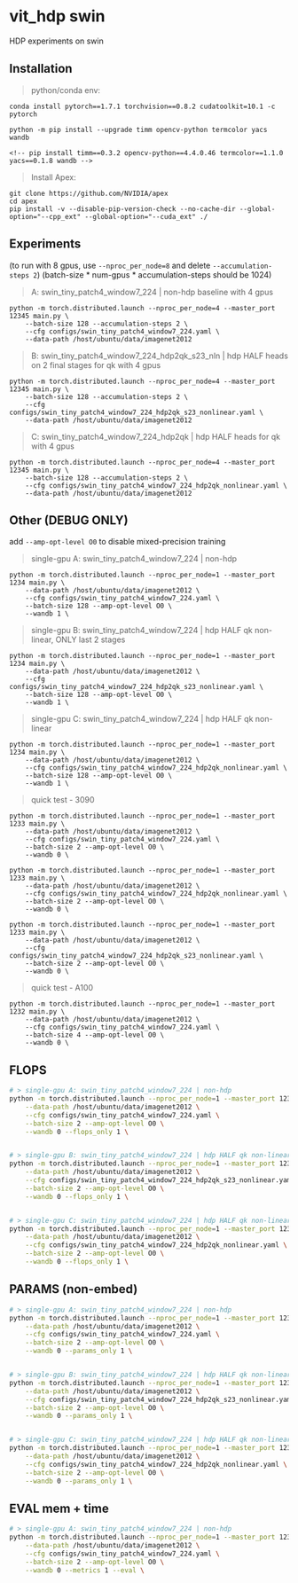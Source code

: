 # vit_hdp swin
HDP experiments on swin


## Installation
> python/conda env:
```
conda install pytorch==1.7.1 torchvision==0.8.2 cudatoolkit=10.1 -c pytorch

python -m pip install --upgrade timm opencv-python termcolor yacs wandb

<!-- pip install timm==0.3.2 opencv-python==4.4.0.46 termcolor==1.1.0 yacs==0.1.8 wandb -->
```

> Install Apex:
```
git clone https://github.com/NVIDIA/apex
cd apex
pip install -v --disable-pip-version-check --no-cache-dir --global-option="--cpp_ext" --global-option="--cuda_ext" ./
```


## Experiments
(to run with 8 gpus, use `--nproc_per_node=8` and delete `--accumulation-steps 2`)
(batch-size * num-gpus * accumulation-steps should be 1024)
> A: swin_tiny_patch4_window7_224 | non-hdp baseline with 4 gpus
```
python -m torch.distributed.launch --nproc_per_node=4 --master_port 12345 main.py \
    --batch-size 128 --accumulation-steps 2 \
    --cfg configs/swin_tiny_patch4_window7_224.yaml \
    --data-path /host/ubuntu/data/imagenet2012
```

> B: swin_tiny_patch4_window7_224_hdp2qk_s23_nln | hdp HALF heads on 2 final stages for qk with 4 gpus
```
python -m torch.distributed.launch --nproc_per_node=4 --master_port 12345 main.py \
    --batch-size 128 --accumulation-steps 2 \
    --cfg configs/swin_tiny_patch4_window7_224_hdp2qk_s23_nonlinear.yaml \
    --data-path /host/ubuntu/data/imagenet2012
```

> C: swin_tiny_patch4_window7_224_hdp2qk | hdp HALF heads for qk with 4 gpus
```
python -m torch.distributed.launch --nproc_per_node=4 --master_port 12345 main.py \
    --batch-size 128 --accumulation-steps 2 \
    --cfg configs/swin_tiny_patch4_window7_224_hdp2qk_nonlinear.yaml \
    --data-path /host/ubuntu/data/imagenet2012
```

## Other (DEBUG ONLY)
add `--amp-opt-level O0` to disable mixed-precision training
> single-gpu A: swin_tiny_patch4_window7_224 | non-hdp
```
python -m torch.distributed.launch --nproc_per_node=1 --master_port 1234 main.py \
    --data-path /host/ubuntu/data/imagenet2012 \
    --cfg configs/swin_tiny_patch4_window7_224.yaml \
    --batch-size 128 --amp-opt-level O0 \
    --wandb 1 \

```

> single-gpu B: swin_tiny_patch4_window7_224 | hdp HALF qk non-linear, ONLY last 2 stages
```
python -m torch.distributed.launch --nproc_per_node=1 --master_port 1234 main.py \
    --data-path /host/ubuntu/data/imagenet2012 \
    --cfg configs/swin_tiny_patch4_window7_224_hdp2qk_s23_nonlinear.yaml \
    --batch-size 128 --amp-opt-level O0 \
    --wandb 1 \

```

> single-gpu C: swin_tiny_patch4_window7_224 | hdp HALF qk non-linear
```
python -m torch.distributed.launch --nproc_per_node=1 --master_port 1234 main.py \
    --data-path /host/ubuntu/data/imagenet2012 \
    --cfg configs/swin_tiny_patch4_window7_224_hdp2qk_nonlinear.yaml \
    --batch-size 128 --amp-opt-level O0 \
    --wandb 1 \

```





> quick test - 3090
```
python -m torch.distributed.launch --nproc_per_node=1 --master_port 1233 main.py \
    --data-path /host/ubuntu/data/imagenet2012 \
    --cfg configs/swin_tiny_patch4_window7_224.yaml \
    --batch-size 2 --amp-opt-level O0 \
    --wandb 0 \

```
```
python -m torch.distributed.launch --nproc_per_node=1 --master_port 1233 main.py \
    --data-path /host/ubuntu/data/imagenet2012 \
    --cfg configs/swin_tiny_patch4_window7_224_hdp2qk_nonlinear.yaml \
    --batch-size 2 --amp-opt-level O0 \
    --wandb 0 \

```
```
python -m torch.distributed.launch --nproc_per_node=1 --master_port 1233 main.py \
    --data-path /host/ubuntu/data/imagenet2012 \
    --cfg configs/swin_tiny_patch4_window7_224_hdp2qk_s23_nonlinear.yaml \
    --batch-size 2 --amp-opt-level O0 \
    --wandb 0 \

```

> quick test - A100
```
python -m torch.distributed.launch --nproc_per_node=1 --master_port 1232 main.py \
    --data-path /host/ubuntu/data/imagenet2012 \
    --cfg configs/swin_tiny_patch4_window7_224.yaml \
    --batch-size 4 --amp-opt-level O0 \
    --wandb 0 \

```

## FLOPS

``` bash
# > single-gpu A: swin_tiny_patch4_window7_224 | non-hdp
python -m torch.distributed.launch --nproc_per_node=1 --master_port 1236 main.py \
    --data-path /host/ubuntu/data/imagenet2012 \
    --cfg configs/swin_tiny_patch4_window7_224.yaml \
    --batch-size 2 --amp-opt-level O0 \
    --wandb 0 --flops_only 1 \


# > single-gpu B: swin_tiny_patch4_window7_224 | hdp HALF qk non-linear, ONLY last 2 stages
python -m torch.distributed.launch --nproc_per_node=1 --master_port 1236 main.py \
    --data-path /host/ubuntu/data/imagenet2012 \
    --cfg configs/swin_tiny_patch4_window7_224_hdp2qk_s23_nonlinear.yaml \
    --batch-size 2 --amp-opt-level O0 \
    --wandb 0 --flops_only 1 \


# > single-gpu C: swin_tiny_patch4_window7_224 | hdp HALF qk non-linear
python -m torch.distributed.launch --nproc_per_node=1 --master_port 1236 main.py \
    --data-path /host/ubuntu/data/imagenet2012 \
    --cfg configs/swin_tiny_patch4_window7_224_hdp2qk_nonlinear.yaml \
    --batch-size 2 --amp-opt-level O0 \
    --wandb 0 --flops_only 1 \

```

## PARAMS (non-embed)

``` bash
# > single-gpu A: swin_tiny_patch4_window7_224 | non-hdp
python -m torch.distributed.launch --nproc_per_node=1 --master_port 1236 main.py \
    --data-path /host/ubuntu/data/imagenet2012 \
    --cfg configs/swin_tiny_patch4_window7_224.yaml \
    --batch-size 2 --amp-opt-level O0 \
    --wandb 0 --params_only 1 \


# > single-gpu B: swin_tiny_patch4_window7_224 | hdp HALF qk non-linear, ONLY last 2 stages
python -m torch.distributed.launch --nproc_per_node=1 --master_port 1236 main.py \
    --data-path /host/ubuntu/data/imagenet2012 \
    --cfg configs/swin_tiny_patch4_window7_224_hdp2qk_s23_nonlinear.yaml \
    --batch-size 2 --amp-opt-level O0 \
    --wandb 0 --params_only 1 \


# > single-gpu C: swin_tiny_patch4_window7_224 | hdp HALF qk non-linear
python -m torch.distributed.launch --nproc_per_node=1 --master_port 1236 main.py \
    --data-path /host/ubuntu/data/imagenet2012 \
    --cfg configs/swin_tiny_patch4_window7_224_hdp2qk_nonlinear.yaml \
    --batch-size 2 --amp-opt-level O0 \
    --wandb 0 --params_only 1 \

```

## EVAL mem + time

``` bash
# > single-gpu A: swin_tiny_patch4_window7_224 | non-hdp
python -m torch.distributed.launch --nproc_per_node=1 --master_port 1236 main.py \
    --data-path /host/ubuntu/data/imagenet2012 \
    --cfg configs/swin_tiny_patch4_window7_224.yaml \
    --batch-size 2 --amp-opt-level O0 \
    --wandb 0 --metrics 1 --eval \

```
